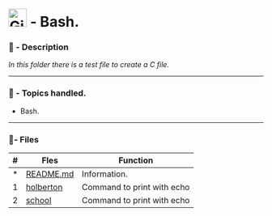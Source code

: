 # <img src="https://upload.wikimedia.org/wikipedia/commons/thumb/4/4b/Bash_Logo_Colored.svg/1200px-Bash_Logo_Colored.svg.png" alt="Git" width="36" height="36"> - Bash.

### 📖 - Description

_In this folder there is a test file to create a C file._

---

### 📝 - Topics handled.

* Bash.

---

### :memo:- Files

#|Fles|Function
---|---|---
*|[README.md](./README.md)| Information.
1|[holberton](./holberton)| Command to print with echo
2|[school](./school)| Command to print with echo
